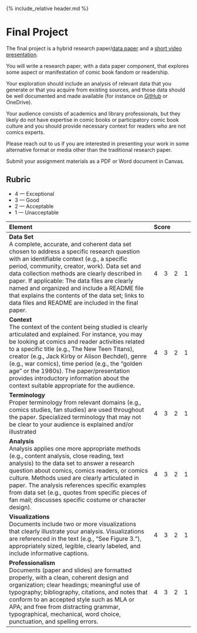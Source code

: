 {% include_relative header.md %}

# Final Project

The final project is a hybrid research paper/[data paper](https://openhumanitiesdata.metajnl.com) and a [short video presentation](assignment-video.md). 

You will write a research paper, with a data paper component, that explores some aspect or manifestation of comic book fandom or readership. 

Your exploration should include an analysis of relevant data that you generate or that you acquire from existing sources, and those data should be well documented and made available (for instance on [GitHub](https://github.com) or OneDrive).

Your audience consists of academics and library professionals, but they likely do not have expertise in comic books or participatory comic book culture and you should provide necessary context for readers who are not comics experts. 

Please reach out to us if you are interested in presenting your work in some alternative format or media other than the traditional research paper.

Submit your assignment materials as a PDF or Word document in Canvas.

## Rubric

- 4 — Exceptional
- 3 — Good
- 2 — Acceptable
- 1 — Unacceptable 

| Element | Score |
| :---    | :---  |
| **Data Set**<br/>A complete, accurate, and coherent data set chosen to address a specific research question with an identifiable context (e.g., a specific period, community, creator, work). Data set and data collection methods are clearly described in paper. If applicable: The data files are clearly named and organized and include a README file that explains the contents of the data set; links to data files and README are included in the final paper. | 4&#x00a0;&#x00a0;&#x00a0;&#x00a0;3&#x00a0;&#x00a0;&#x00a0;&#x00a0;2&#x00a0;&#x00a0;&#x00a0;&#x00a0;1   |
| **Context**<br/>The context of the content being studied is clearly articulated and explained. For instance, you may be looking at comics and reader activities related to a specific title (e.g., The New Teen Titans), creator (e.g., Jack Kirby or Alison Bechdel), genre (e.g., war comics), time period (e.g., the “golden age” or the 1980s). The paper/presentation provides introductory information about the context suitable appropriate for the audience. | 4&#x00a0;&#x00a0;&#x00a0;&#x00a0;3&#x00a0;&#x00a0;&#x00a0;&#x00a0;2&#x00a0;&#x00a0;&#x00a0;&#x00a0;1  |
| **Terminology**<br/>Proper terminology from relevant domains (e.g., comics studies, fan studies) are used throughout the paper. Specialized terminology that may not be clear to your audience is explained and/or illustrated | 4&#x00a0;&#x00a0;&#x00a0;&#x00a0;3&#x00a0;&#x00a0;&#x00a0;&#x00a0;2&#x00a0;&#x00a0;&#x00a0;&#x00a0;1 |
| **Analysis**<br/>Analysis applies one more appropriate methods (e.g., content analysis, close reading, text analysis) to the data set to answer a research question about comics, comics readers, or comics culture. Methods used are clearly articulated in paper. The analysis references specific examples from data set (e.g., quotes from specific pieces of fan mail; discusses specific costume or character design).  | 4&#x00a0;&#x00a0;&#x00a0;&#x00a0;3&#x00a0;&#x00a0;&#x00a0;&#x00a0;2&#x00a0;&#x00a0;&#x00a0;&#x00a0;1 |
| **Visualizations**<br/>Documents include two or more visualizations that clearly illustrate your analysis. Visualizations are referenced in the text (e.g., “See Figure 3.”), appropriately sized, legible, clearly labeled, and include informative captions. | 4&#x00a0;&#x00a0;&#x00a0;&#x00a0;3&#x00a0;&#x00a0;&#x00a0;&#x00a0;2&#x00a0;&#x00a0;&#x00a0;&#x00a0;1 |
| **Professionalism**<br/>Documents (paper and slides) are formatted properly, with a clean, coherent design and organization; clear headings; meaningful use of typography; bibliography, citations, and notes that conform to an accepted style such as MLA or APA; and free from distracting grammar, typographical, mechanical, word choice, punctuation, and spelling errors. | 4&#x00a0;&#x00a0;&#x00a0;&#x00a0;3&#x00a0;&#x00a0;&#x00a0;&#x00a0;2&#x00a0;&#x00a0;&#x00a0;&#x00a0;1 |
